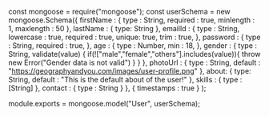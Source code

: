 const mongoose = require("mongoose");
const userSchema = new mongoose.Schema({
    firstName : {
        type : String,
        required : true,
        minlength : 1,
        maxlength : 50
    },
    lastName : {
        type: String
    },
    emailId : {
        type : String,
        lowercase : true,
        required : true,
        unique: true,
        trim : true,
    },
    password : {
        type : String,
        required : true,
    },
    age : {
        type : Number,
        min : 18,
    },
    gender : {
        type : String,
        validate(value) {
            if(!["male","female","others"].includes(value)){
                throw new Error("Gender data is not valid")
            }
        }
    },
    photoUrl : {
        type : String,
        default : "https://geographyandyou.com/images/user-profile.png"
    },
    about: {
        type: String,
        default : "This is the default about of the user!"
    },
    skills : {
        type : [String]
    },
    contact : {
        type : String
    }
},
{
    timestamps : true
}
);

module.exports = mongoose.model("User", userSchema);







